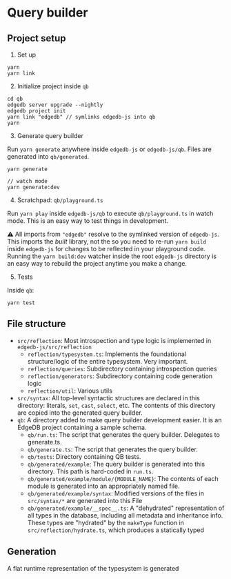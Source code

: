 # Query builder

## Project setup

1. Set up

```
yarn
yarn link
```

2. Initialize project inside `qb`

```
cd qb
edgedb server upgrade --nightly
edgedb project init
yarn link "edgedb" // symlinks edgedb-js into qb
yarn
```

3. Generate query builder

Run `yarn generate` anywhere inside `edgedb-js` or `edgedb-js/qb`. Files are generated into `qb/generated`.

```
yarn generate

// watch mode
yarn generate:dev
```

4. Scratchpad: `qb/playground.ts`

Run `yarn play` inside `edgedb-js/qb` to execute `qb/playground.ts` in watch mode. This is an easy way to test things in development.

⚠️ All imports from `"edgedb"` resolve to the symlinked version of `edgedb-js`. This imports the _built_ library, not the so you need to re-run `yarn build` inside `edgedb-js` for changes to be reflected in your playground code. Running the `yarn build:dev` watcher inside the root `edgedb-js` directory is an easy way to rebuild the project anytime you make a change.

5. Tests

Inside `qb`:

```
yarn test
```

## File structure

- `src/reflection`: Most introspection and type logic is implemented in `edgedb-js/src/reflection`
  - `reflection/typesystem.ts`: Implements the foundational structure/logic of the entire typesystem. Very important.
  - `reflection/queries`: Subdirectory containing introspection queries
  - `reflection/generators`: Subdirectory containing code generation logic
  - `reflection/util`: Various utils
- `src/syntax`: All top-level syntactic structures are declared in this directory: literals, `set`, `cast`, `select`, etc. The contents of this directory are copied into the generated query builder.
- `qb`: A directory added to make query builder development easier. It is an EdgeDB project containing a sample schema.
  - `qb/run.ts`: The script that generates the query builder. Delegates to generate.ts.
  - `qb/generate.ts`: The script that generates the query builder.
  - `qb/tests`: Directory containing QB tests.
  - `qb/generated/example`: The query builder is generated into this directory. This path is hard-coded in `run.ts`.
  - `qb/generated/example/module/{MODULE_NAME}`: The contents of each module is generated into an appropriately named file.
  - `qb/generated/example/syntax`: Modified versions of the files in `src/syntax/*` are generated into this File
  - `qb/generated/example/__spec__.ts`: A "dehydrated" representation of all types in the database, including all metadata and inheritance info. These types are "hydrated" by the `makeType` function in `src/reflection/hydrate.ts`, which produces a statically typed

## Generation

A flat runtime representation of the typesystem is generated
